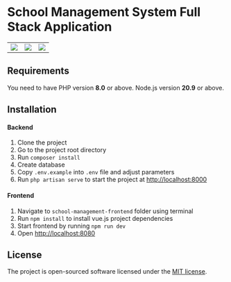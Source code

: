 # School Management System Full Stack Application

<table>
<tr>
    <td>
        <a href="https://laravel.com"><img src="https://i.imgur.com/pBNT1yy.png" /></a>
        </td>
        <td>
            <a href="https://vuejs.org/"><img src="https://i.imgur.com/BxQe48y.png" /></a>
        </td>
        <td>
            <a href="https://tailwindcss.com/"><img src="https://i.imgur.com/wdYXsgR.png" /></a>
        </td>
    </tr>
</table>

## Requirements

You need to have PHP version **8.0** or above. Node.js version **20.9** or above.

## Installation

#### Backend

1. Clone the project
2. Go to the project root directory
3. Run `composer install`
4. Create database
5. Copy `.env.example` into `.env` file and adjust parameters
6. Run `php artisan serve` to start the project at <http://localhost:8000>

#### Frontend

1. Navigate to `school-management-frontend` folder using terminal
2. Run `npm install` to install vue.js project dependencies
3. Start frontend by running `npm run dev`
4. Open <http://localhost:8080>

## License

The project is open-sourced software licensed under the [MIT license](https://opensource.org/licenses/MIT).
